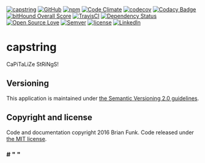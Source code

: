 [![capstring](https://img.shields.io/badge/CaPiTaLiZe-StRiNgS!-green.svg)](https://github.com/brianfunk/capstring)
[![GitHub](https://img.shields.io/github/release/brianfunk/capstring.svg?maxAge=2592000)](https://github.com/brianfunk/capstring)
[![npm](https://img.shields.io/npm/v/capstring.svg?maxAge=2592000)](https://www.npmjs.com/package/capstring)
[![Code Climate](https://codeclimate.com/repos/57ddda322e9d4f14f8000f5d/badges/c29cb38ba98e57fc1708/gpa.svg)](https://codeclimate.com/repos/57ddda322e9d4f14f8000f5d/feed)
[![codecov](https://codecov.io/gh/brianfunk/capstring/branch/dev/graph/badge.svg)](https://codecov.io/gh/brianfunk/capstring)
[![Codacy Badge](https://api.codacy.com/project/badge/Grade/05cd7deed4da40a8abd0ac428f165e24)](https://www.codacy.com/app/bfunk/capstring)
[![bitHound Overall Score](https://www.bithound.io/github/brianfunk/capstring/badges/score.svg)](https://www.bithound.io/github/brianfunk/capstring)
[![TravisCI](https://travis-ci.org/brianfunk/capstring.svg?branch=dev)](https://travis-ci.org/brianfunk/capstring)
[![Dependency Status](https://www.versioneye.com/user/projects/57dde680bf3e4c0034e21e94/badge.svg?style=flat-square)](https://www.versioneye.com/user/projects/57dde680bf3e4c0034e21e94)
[![Open Source Love](https://badges.frapsoft.com/os/v1/open-source.svg?v=103)](https://github.com/ellerbrock/open-source-badge/)
[![Semver](https://img.shields.io/badge/SemVer-2.0-blue.svg)](http://semver.org/spec/v2.0.0.html)
[![license](https://img.shields.io/github/license/mashape/apistatus.svg?maxAge=2592000)](https://opensource.org/licenses/MIT)
[![LinkedIn](https://img.shields.io/badge/Linked-In-blue.svg)](https://www.linkedin.com/in/brianrandyfunk)

# capstring

CaPiTaLiZe StRiNgS!

## Versioning

This application is maintained under [the Semantic Versioning 2.0 guidelines](http://semver.org/spec/v2.0.0.html).

## Copyright and license

Code and documentation copyright 2016 Brian Funk. Code released under [the MIT license](https://opensource.org/licenses/MIT).

### # " "
